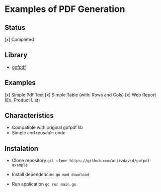 # Examples of PDF Generation

## Status
[x] Completed

## Library
- [gofpdf](https://github.com/go-pdf/fpdf)


## Examples
[x] Simple Pdf Text
[x] Simple Table (with: Rows and Cols)
[x] Web Report (Ex. Product List)

## Characteristics
- Compatible with original gofpdf lib
- Simple and reusable code

## Instalation

- Clone repository
``
git clone https://github.com/ortizdavid/gofpdf-example
``

- Install dependencies
``
go mod download
``

- Run application
``
go run main.go
``